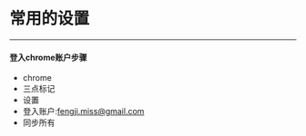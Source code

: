 # 常用的设置

---

#### 登入chrome账户步骤

- chrome
- 三点标记
- 设置
- 登入账户:fengji.miss@gmail.com
- 同步所有













